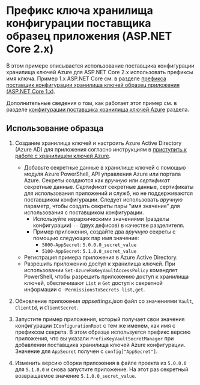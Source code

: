 # <a name="prefix-key-vault-configuration-provider-sample-application-aspnet-core-2x"></a>Префикс ключа хранилища конфигурации поставщика образец приложения (ASP.NET Core 2.x)

В этом примере описывается использование поставщика конфигурации хранилища ключей Azure для ASP.NET Core 2.x использовать префиксы имя ключа. Пример 1.x ASP.NET Core см. в разделе [префикса поставщик конфигурации хранилища ключей образец приложения (ASP.NET Core 1.x)](https://github.com/aspnet/Docs/tree/master/aspnetcore/security/key-vault-configuration/samples/key-name-prefix-sample/1.x).

Дополнительные сведения о том, как работает этот пример см. в разделе [конфигурации поставщика хранилища ключей Azure](xref:security/key-vault-configuration) раздела.

## <a name="using-the-sample"></a>Использование образца
1. Создание хранилища ключей и настроить Azure Active Directory (Azure AD) для приложения согласно инструкциям в [приступить к работе с хранилищем ключей Azure](https://azure.microsoft.com/documentation/articles/key-vault-get-started/).
   * Добавьте секретные данные в хранилище ключей с помощью модуля Azure PowerShell, API управления Azure или портала Azure. Секреты создаются как *вручную* или *сертификат* секретные данные. *Сертификат* секретные данные, сертификаты для использования приложений и служб, но не поддерживаются поставщиком конфигурации. Следует использовать *вручную* параметр, чтобы создать секреты пары "имя значение" для использования с поставщиком конфигурации.
     * Используйте иерархическими значениями (разделы конфигурации) `--` (двух дефисов) в качестве разделителя.
     * Пример приложения, создайте два *вручную* секреты с помощью следующих пар имя значение:
       * `5000-AppSecret`: `5.0.0.0_secret_value`
       * `5100-AppSecret`: `5.1.0.0_secret_value`
   * Регистрация примера приложения в Azure Active Directory.
   * Разрешить приложению доступ к хранилища ключей. При использовании `Set-AzureRmKeyVaultAccessPolicy` командлет PowerShell, чтобы разрешить приложению доступ к хранилища ключей, обеспечивают `List` и `Get` доступ к секретной информации с `-PermissionsToSecrets list,get`.

2. Обновление приложения *appsettings.json* файл со значениями `Vault`, `ClientId`, и `ClientSecret`.
3. Запустите пример приложения, который получает свои значения конфигурации `IConfigurationRoot` с тем же именем, как имя с префиксом секрета. В этом образце используется префикс версию приложения, что вы указали `PrefixKeyVaultSecretManager` при добавлении поставщика хранилища ключей Azure конфигурации. Значение для `AppSecret` получен с `config["AppSecret"]`.
4. Изменить версию сборки приложения в файле проекта из `5.0.0.0` для `5.1.0.0` и снова запустите приложение. На этот раз секретный возвращаемое значение `5.1.0.0_secret_value`.
